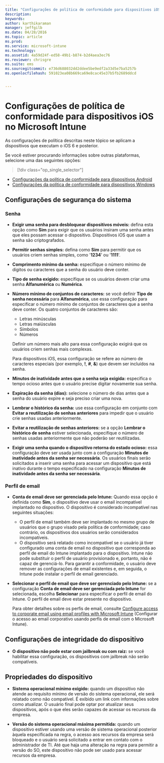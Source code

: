 ```yaml
---
title: "Configurações de política de conformidade para dispositivos iOS | Microsoft Intune"
description: 
keywords: 
author: karthikaraman
manager: jeffgilb
ms.date: 04/28/2016
ms.topic: article
ms.prod: 
ms.service: microsoft-intune
ms.technology: 
ms.assetid: 4a59d24f-ed58-49b1-b874-b2d4aea3ec76
ms.reviewer: chrisgre
ms.suite: ems
ms.sourcegitcommit: e736d688032dd2ddee5be9edf2a33d5e7ba5257b
ms.openlocfilehash: 591023ea08b669ca69e8cac45e37b5fb2689ddcd


---
```



# Configurações de política de conformidade para dispositivos iOS no Microsoft Intune

As configurações de política descritas neste tópico se aplicam a dispositivos que executam o iOS 6 e posterior.

Se você estiver procurando informações sobre outras plataformas, selecione uma das seguintes opções:
> [!div class="op_single_selector"]
- [Configurações da política de conformidade para dispositivos Android](android-compliance-policy-settings-in-microsoft-intune.md)
- [Configurações da política de conformidade para dispositivos Windows](windows-compliance-policy-settings-in-microsoft-intune.md)

## Configurações de segurança do sistema
### Senha
- **Exigir uma senha para desbloquear dispositivos móveis:**    defina esta opção como **Sim** para exigir que os usuários insiram uma senha antes que eles possam acessar o dispositivo. Dispositivos iOS que usam a senha são criptografados.

- **Permitir senhas simples:**    defina como **Sim** para permitir que os usuários criem senhas simples, como '**1234**' ou '**1111**'.

-  **Comprimento mínimo da senha:** especifique o número mínimo de dígitos ou caracteres que a senha do usuário deve conter.
- **Tipo de senha exigido:** especifique se os usuários devem criar uma senha **Alfanumérica** ou **Numérica**.

- **Número mínimo de conjuntos de caracteres:** se você definir **Tipo de senha necessária** para **Alfanumérica**, use essa configuração para especificar o número mínimo de conjuntos de caracteres que a senha deve conter. Os quatro conjuntos de caracteres são:
  -   Letras minúsculas
  -   Letras maiúsculas
  -   Símbolos
  -   Números

  Definir um número mais alto para essa configuração exigirá que os usuários criem senhas mais complexas.

  Para dispositivos iOS, essa configuração se refere ao número de caracteres especiais (por exemplo, **!**, **#**, **&amp;**) que devem ser incluídos na senha.
- **Minutos de inatividade antes que a senha seja exigida:** especifica o tempo ocioso antes que o usuário precise digitar novamente sua senha.

- **Expiração da senha (dias):** selecione o número de dias antes que a senha do usuário expire e seja preciso criar uma nova.

- **Lembrar o histórico da senha:** use essa configuração em conjunto com **Evitar a reutilização de senhas anteriores** para impedir que o usuário crie senhas usadas anteriormente.

- **Evitar a reutilização de senhas anteriores:** se a opção **Lembrar o histórico de senha** estiver selecionada, especifique o número de senhas usadas anteriormente que não poderão ser reutilizadas.

- **Exigir uma senha quando o dispositivo retorna do estado ocioso:** essa configuração deve ser usada junto com a configuração **Minutos de inatividade antes da senha ser necessária**. Os usuários finais serão solicitados a inserir uma senha para acessar um dispositivo que está inativo durante o tempo especificado na configuração **Minutos de inatividade antes da senha ser necessária**.

### Perfil de email
- **Conta de email deve ser gerenciada pelo Intune:** Quando essa opção é definida como **Sim**, o dispositivo deve usar o email incompatível implantado no dispositivo. O dispositivo é considerado incompatível nas seguintes situações:
  - O perfil de email também deve ser implantado no mesmo grupo de usuários que o grupo visado pela política de conformidade; caso contrário, os dispositivos dos usuários serão considerados incompatíveis.
  - O dispositivo será relatado como incompatível se o usuário já tiver configurado uma conta de email no dispositivo que corresponda ao perfil de email do Intune implantado para o dispositivo. Intune não pode substituir o perfil de usuário provisionado e, portanto, não é capaz de gerenciá-lo. Para garantir a conformidade, o usuário deve remover as configurações de email existentes e, em seguida, o Intune pode instalar o perfil de email gerenciado.


- **Selecionar o perfil de email que deve ser gerenciado pelo Intune:**
     se a configuração **Conta de email deve ser gerenciada pelo Intune** for selecionada, escolha **Selecionar** para especificar o perfil de email do Intune. O perfil de email deve estar presente no dispositivo.

     Para obter detalhes sobre os perfis de email, consulte [Configure access to corporate email using email profiles with Microsoft Intune](configure-access-to-corporate-email-using-email-profiles-with-microsoft-intune.md) (Configurar o acesso ao email corporativo usando perfis de email com o Microsoft Intune).

## Configurações de integridade do dispositivo

- **O dispositivo não pode estar com jailbreak ou com raiz:** se você habilitar essa configuração, os dispositivos com jailbreak não serão compatíveis.

##  Propriedades do dispositivo
- **Sistema operacional mínimo exigido:** quando um dispositivo não atende ao requisito mínimo de versão do sistema operacional, ele será relatado como não compatível.
É exibido um link com informações sobre como atualizar. O usuário final pode optar por atualizar seus dispositivos, após o que eles serão capazes de acessar os recursos da empresa.

- **Versão do sistema operacional máxima permitida:** quando um dispositivo estiver usando uma versão de sistema operacional posterior àquela especificada na regra, o acesso aos recursos da empresa será bloqueado e o usuário será solicitado a entrar em contato com o administrador de TI. Até que haja uma alteração na regra para permitir a versão do SO, este dispositivo não pode ser usado para acessar recursos da empresa.



<!--HONumber=Jun16_HO4-->


